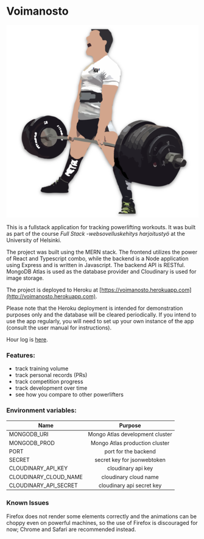 # Voimanosto

<img src="https://github.com/yusifsalam/voimanosto/blob/master/docs/images/logo.png" alt="app_logo" width="600">

This is a fullstack application for tracking powerlifting workouts. It was built as part of the course _Full Stack -websovelluskehitys harjoitustyö_ at the University of Helsinki.

The project was built using the MERN stack. The frontend utilizes the power of React and Typescript combo, while the backend is a Node application using Express and is written in Javascript. The backend API is RESTful.
MongoDB Atlas is used as the database provider and Cloudinary is used for image storage.

The project is deployed to Heroku at [https://voimanosto.herokuapp.com](http://voimanosto.herokuapp.com).

Please note that the Heroku deployment is intended for demonstration purposes only and the database will be cleared periodically. If you intend to use the app regularly, you will need to set up your own instance of the app (consult the user manual for instructions).

Hour log is [here](https://github.com/yusifsalam/voimanosto/blob/master/docs/hours.md).

### Features:

- track training volume
- track personal records (PRs)
- track competition progress
- track development over time
- see how you compare to other powerlifters

### Environment variables:

| Name                  |             Purpose             |
| --------------------- | :-----------------------------: |
| MONGODB_URI           | Mongo Atlas development cluster |
| MONGODB_PROD          | Mongo Atlas production cluster  |
| PORT                  |      port for the backend       |
| SECRET                |   secret key for jsonwebtoken   |
| CLOUDINARY_API_KEY    |       cloudinary api key        |
| CLOUDINARY_CLOUD_NAME |      cloudinary cloud name      |
| CLOUDINARY_API_SECRET |    cloudinary api secret key    |

### Known Issues

Firefox does not render some elements correctly and the animations can be choppy even on powerful machines, so the use of Firefox is discouraged for now; Chrome and Safari are recommended instead.
